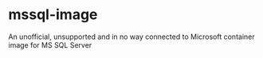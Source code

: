 # mssql-image
An unofficial, unsupported and in no way connected to Microsoft container image for MS SQL Server

